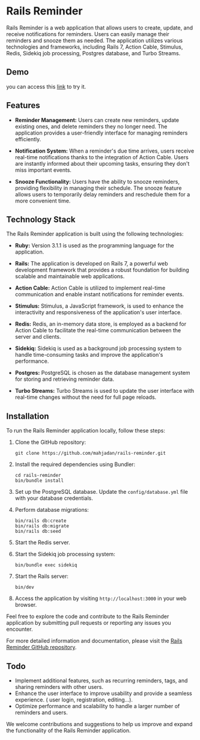 
# Rails Reminder

Rails Reminder is a web application that allows users to create, update, and receive notifications for reminders. Users can easily manage their reminders and snooze them as needed. The application utilizes various technologies and frameworks, including Rails 7, Action Cable, Stimulus, Redis, Sidekiq job processing, Postgres database, and Turbo Streams.


## Demo 
you can access this [link](https://reminder.masjidsinfo.com) to try it. 
## Features

- **Reminder Management:** Users can create new reminders, update existing ones, and delete reminders they no longer need. The application provides a user-friendly interface for managing reminders efficiently.

- **Notification System:** When a reminder's due time arrives, users receive real-time notifications thanks to the integration of Action Cable. Users are instantly informed about their upcoming tasks, ensuring they don't miss important events.

- **Snooze Functionality:** Users have the ability to snooze reminders, providing flexibility in managing their schedule. The snooze feature allows users to temporarily delay reminders and reschedule them for a more convenient time.

## Technology Stack

The Rails Reminder application is built using the following technologies:

- **Ruby:** Version 3.1.1 is used as the programming language for the application.

- **Rails:** The application is developed on Rails 7, a powerful web development framework that provides a robust foundation for building scalable and maintainable web applications.

- **Action Cable:** Action Cable is utilized to implement real-time communication and enable instant notifications for reminder events.

- **Stimulus:** Stimulus, a JavaScript framework, is used to enhance the interactivity and responsiveness of the application's user interface.

- **Redis:** Redis, an in-memory data store, is employed as a backend for Action Cable to facilitate the real-time communication between the server and clients.

- **Sidekiq:** Sidekiq is used as a background job processing system to handle time-consuming tasks and improve the application's performance.

- **Postgres:** PostgreSQL is chosen as the database management system for storing and retrieving reminder data.

- **Turbo Streams:** Turbo Streams is used to update the user interface with real-time changes without the need for full page reloads.

## Installation

To run the Rails Reminder application locally, follow these steps:

1. Clone the GitHub repository:

   ```
   git clone https://github.com/mahjadan/rails-reminder.git
   ```

2. Install the required dependencies using Bundler:

   ```
   cd rails-reminder
   bin/bundle install
   ```

3. Set up the PostgreSQL database. Update the `config/database.yml` file with your database credentials.

4. Perform database migrations:

   ```
   bin/rails db:create
   bin/rails db:migrate
   bin/rails db:seed
   ```

5. Start the Redis server.

6. Start the Sidekiq job processing system:

   ```
   bin/bundle exec sidekiq
   ```

7. Start the Rails server:

   ```
   bin/dev
   ```

8. Access the application by visiting `http://localhost:3000` in your web browser.

Feel free to explore the code and contribute to the Rails Reminder application by submitting pull requests or reporting any issues you encounter.

For more detailed information and documentation, please visit the [Rails Reminder GitHub repository](https://github.com/mahjadan/rails-reminder).

## Todo

- Implement additional features, such as recurring reminders, tags, and sharing reminders with other users.
- Enhance the user interface to improve usability and provide a seamless experience. ( user login, registration, editing...).
- Optimize performance and scalability to handle a larger number of reminders and users.

We welcome contributions and suggestions to help us improve and expand the functionality of the Rails Reminder application.
